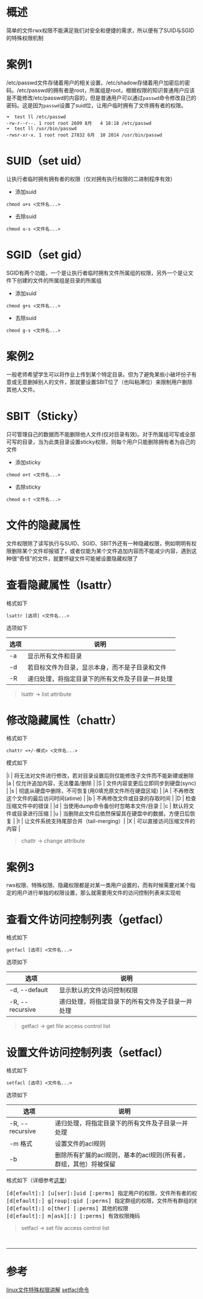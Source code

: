 # 概述
简单的文件rwx权限不能满足我们对安全和便捷的需求，所以便有了SUID与SGID的特殊权限机制

# 案例1
/etc/passwd文件存储着用户的相关设置，/etc/shadow存储着用户加密后的密码。/etc/passwd的拥有者是root，所属组是root，根据权限的知识普通用户应该是不能修改/etc/passwd的内容的，但是普通用户可以通过`passwd`命令修改自己的密码。这是因为`passwd`设置了suid位，让用户临时拥有了文件拥有者的权限。

```
➜  test ll /etc/passwd
-rw-r--r--. 1 root root 2609 8月   4 18:18 /etc/passwd
➜  test ll /usr/bin/passwd
-rwsr-xr-x. 1 root root 27832 6月  10 2014 /usr/bin/passwd
```

# SUID（set uid）
让执行者临时拥有拥有者的权限（仅对拥有执行权限的二进制程序有效）

- 添加suid
```
chmod u+s <文件名...>
```
- 去除suid
```
chmod u-s <文件名...>
```


# SGID（set gid）
SGID有两个功能，一个是让执行者临时拥有文件所属组的权限，另外一个是让文件下创建的文件的所属组是目录的所属组

- 添加suid
```
chmod g+s <文件名...>
```
- 去除suid
```
chmod g-s <文件名...>
```


# 案例2
一般老师希望学生可以将作业上传到某个特定目录。但为了避免某些小破坏份子有意或无意删掉别人的文件，那就要设置SBIT位了（也叫粘滞位）来限制用户删除其他人文件。


# SBIT（Sticky）
只可管理自己的数据而不能删除他人文件(仅对目录有效)。对于所属组可写或全部可写的目录，当为此类目录设置sticky权限，则每个用户只能删除拥有者为自己的文件


- 添加sticky
```
chmod o+t <文件名...>
```
- 去除sticky
```
chmod o-t <文件名...>
```


# 文件的隐藏属性
文件权限除了读写执行与SUID、SGID、SBIT外还有一种隐藏权限，例如明明有权限删除某个文件却报错了，或者仅能为某个文件追加内容而不能减少内容，遇到这种很“奇怪”的文件，就要怀疑文件可能被设置隐藏权限了


# 查看隐藏属性（lsattr）

格式如下
```
lsattr [选项] <文件名...>
```
选项如下

|选项 | 说明 |
|--- |--- |
|-a | 显示所有文件和目录 |
|-d | 若目标文件为目录，显示本身，而不是子目录和文件 |
|-R | 递归处理，将指定目录下的所有文件及子目录一并处理 |

> lsattr -> list attribute


# 修改隐藏属性（chattr）
格式如下
```
chattr <+/-模式> <文件名...>
```
模式如下

|i | 将无法对文件进行修改，若对目录设置后则仅能修改子文件而不能新建或删除
|a | 仅允许追加内容，无法覆盖/删除 |
|S | 文件内容变更后立即同步到硬盘(sync) |
|s | 彻底从硬盘中删除，不可恢复(用0填充原文件所在硬盘区域) |
|A | 不再修改这个文件的最后访问时间(atime) |
|b | 不再修改文件或目录的存取时间 |
|D | 检查压缩文件中的错误 |
|d | 当使用dump命令备份时忽略本文件/目录 |
|c | 默认将文件或目录进行压缩 |
|u | 当删除此文件后依然保留其在硬盘中的数据，方便日后恢复 |
|t | 让文件系统支持尾部合并（tail-merging）|
|X | 可以直接访问压缩文件的内容 |

> chattr -> change attribute


# 案例3
rwx权限、特殊权限、隐藏权限都是对某一类用户设置的，而有时候需要对某个指定的用户进行单独的权限设置，那么就需要用文件的访问控制列表来实现啦


# 查看文件访问控制列表（getfacl）
格式如下
```
getfacl [选项] <文件名...>
```
选项如下

|选项 | 说明 |
|--- |--- |
|-d, --default | 显示默认的文件访问控制权限 |
|-R, --recursive | 递归处理，将指定目录下的所有文件及子目录一并处理 |

> getfacl -> get file access control list


# 设置文件访问控制列表（setfacl）
格式如下
```
setfacl [选项] <文件名...>
```
选项如下

|选项 | 说明 |
|--- |--- |
|-R, --recursive | 递归处理，将指定目录下的所有文件及子目录一并处理 |
|-m 格式| 设置文件的acl规则 |
|-b | 删除所有扩展的acl规则，基本的acl规则(所有者，群组，其他）将被保留 |

格式如下（详细参考[这里][2]）
<pre>
[d[efault]:] [u[ser]:]uid [:perms] 指定用户的权限，文件所有者的权限 
[d[efault]:] g[roup]:gid [:perms] 指定群组的权限，文件所有群组的权限
[d[efault]:] o[ther] [:perms] 其他的权限 
[d[efault]:] m[ask][:] [:perms] 有效权限掩码 
</pre>

> setfacl -> set file access control list


<br/>

---
# 参考


[linux文件特殊权限讲解][1]
[setfacl命令][2]

[1]: http://zhang789.blog.51cto.com/11045979/1846214
[2]: http://man.linuxde.net/setfacl


